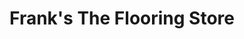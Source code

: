 ---
title: "Frank's The Flooring Store"
url: /bishop-auckland/franks-the-flooring-store/
shop: flooring
---